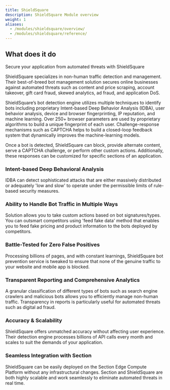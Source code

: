 ```yaml
---
title: ShieldSquare
description: ShieldSquare Module overview
weight: 1
aliases:
  - /modules/shieldsquare/overview/
  - /modules/shieldsquare/reference/
---
```


## What does it do

Secure your application from automated threats with ShieldSquare

ShieldSquare specializes in non-human traffic detection and management. Their best-of-breed bot management solution secures online businesses against automated threats such as content and price scraping, account takeover, gift card fraud, skewed analytics, ad fraud, and application DoS.

ShieldSquare’s bot detection engine utilizes multiple techniques to identify bots including proprietary Intent-based Deep Behavior Analysis (IDBA), user behavior analysis, device and browser fingerprinting, IP reputation, and machine learning. Over 250+ browser parameters are used by proprietary algorithms to build a unique fingerprint of each user. Challenge-response mechanisms such as CAPTCHA helps to build a closed-loop feedback system that dynamically improves the machine-learning models.

Once a bot is detected, ShieldSquare can block, provide alternate content, serve a CAPTCHA challenge, or perform other custom actions. Additionally, these responses can be customized for specific sections of an application.

### Intent-based Deep Behavioral Analysis

IDBA can detect sophisticated attacks that are either massively distributed or adequately 'low and slow' to operate under the permissible limits of rule-based security measures.

### Ability to Handle Bot Traffic in Multiple Ways

Solution allows you to take custom actions based on bot signatures/types. You can outsmart competitors using 'feed fake data' method that enables you to feed fake pricing and product information to the bots deployed by competitors.

### Battle-Tested for Zero False Positives

Processing billions of pages, and with constant learnings, ShieldSquare bot prevention service is tweaked to ensure that none of the genuine traffic to your website and mobile app is blocked.

### Transparent Reporting and Comprehensive Analytics

A granular classification of different types of bots such as search engine crawlers and malicious bots allows you to efficiently manage non-human traffic. Transparency in reports is particularly useful for automated threats such as digital ad fraud.

### Accuracy & Scalability

ShieldSquare offers unmatched accuracy without affecting user experience. Their detection engine processes billions of API calls every month and scales to suit the demands of your application.

### Seamless Integration with Section

ShieldSquare can be easily deployed on the Section Edge Compute Platform without any infrastructural changes. Section and ShieldSquare are both highly scalable and work seamlessly to eliminate automated threats in real time.
